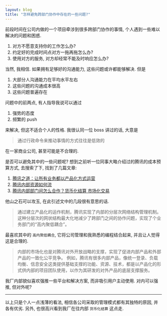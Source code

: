 ```yaml
---
layout: blog
title: "怎样避免跨部门协作中存在的一些问题?"
---
```


前段时间在公司内做的一个项目牵涉到很多跨部门协作的事情, 个人遇到一些难以解决的问题和困惑.

1. 对方不愿意支持你的工作怎么办?
1. 约定好的完成时间点对方一拖再拖怎么办?
1. 使用对方的服务, 对方却经常不能及时响应怎么办?

当然, 我相信. 如果拥有足够好的沟通能力, 这些问题或许都能够解决. 但是

1. 大部分人沟通能力在平均水平左右
1. 这些问题的沟通成本很高
1. 这些问题普遍存在

问题中的前两点, 有人指导我说可以通过

1. 强势的态度
1. 频繁的 push

来解决, 但这不适合个人的性格. 我很认同一位 boss 讲过的话, 大意是

> 通过行政命令来推动事情的方式往往是低效的

在一家商业公司, 甚至可能是不合理的.

是否可以避免其中的一些问题呢? 想到之前听一位同事大略介绍过的腾讯的成本预算方式, 去搜索了下, 找到了几篇文章:

1. [腾讯之道：让所有业务都以产品化方式运营](http://www.sohu.com/a/122766474_487484)
1. [腾讯内部资源如何流](http://m.ceconlinebbs.com/content/24657/80063744/01/)
1. [腾讯内部部门间怎么合作？货币化结算 市场化交易](http://blog.sina.com.cn/s/blog_593f53070101foom.html)

他山之石可以攻玉, 在此引述文中的几段很有意思的话.

> 通过建立产品化的运作机制，腾讯实现了内部的分层次网络结构管理机制。这种分层次的网状结构最大化地减少了跨部门之间的协作问题，实现了个业务部门的“高内聚低耦合”。

最喜欢其中的 `高内聚低耦合`, 它将公司管理和我熟悉的编程结合起来, 并且让人觉得这是合理的.

> 内部的市场化也是对腾讯对外开放战略的支撑，实现了促进内部产品和外部产品的一致化公平竞争。
例如，腾讯有很多内部产品，像统一登录、负载均衡、信息安全这类提供基础支撑的功能、资源、技术，都是以产品化的形式供内部的项目团队使用，以作为其研发的对外产品的底层支撑服务。

我厂内部貌似喜欢强推一些平台和解决方案, 而非吸引用户主动使用. 对内可以强推, 但对外呢?

---

以上只是个人一点浅薄的看法, 相信各公司采取的管理模式都有其独特的原因, 并各有优劣. 另外, 也很高兴看到我厂在往内部 `货币化结算` 这点走.
